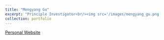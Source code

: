 ```yaml
---
title: "Mengyang Gu"
excerpt: "Principle Investigator<br/><img src='/images/mengyang_gu.png' width='200' height='200' align='left'>"
collection: portfolio
---
```


[Personal Website](https://sites.google.com/site/michaelmengyanggu)

